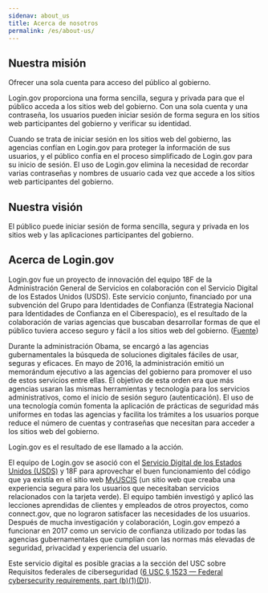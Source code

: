 ```yaml
---
sidenav: about_us
title: Acerca de nosotros
permalink: /es/about-us/
---
```

## Nuestra misión

Ofrecer una sola cuenta para acceso del público al gobierno.

Login.gov proporciona una forma sencilla, segura y privada para que el público acceda a los sitios web del gobierno. Con una sola cuenta y una contraseña, los usuarios pueden iniciar sesión de forma segura en los sitios web participantes del gobierno y verificar su identidad.

Cuando se trata de iniciar sesión en los sitios web del gobierno, las agencias confían en Login.gov para proteger la información de sus usuarios, y el público confía en el proceso simplificado de Login.gov para su inicio de sesión. El uso de Login.gov elimina la necesidad de recordar varias contraseñas y nombres de usuario cada vez que accede a los sitios web participantes del gobierno.

## Nuestra visión

El público puede iniciar sesión de forma sencilla, segura y privada en los sitios web y las aplicaciones participantes del gobierno.

## Acerca de Login.gov

Login.gov fue un proyecto de innovación del equipo 18F de la Administración General de Servicios en colaboración con el Servicio Digital de los Estados Unidos (USDS). Este servicio conjunto, financiado por una subvención del Grupo para Identidades de Confianza (Estrategia Nacional para Identidades de Confianza en el Ciberespacio), es el resultado de la colaboración de varias agencias que buscaban desarrollar formas de que el público tuviera acceso seguro y fácil a los sitios web del gobierno. ([Fuente](https://www.nextgov.com/digital-government/2017/01/logingov-moving-ahead/228515/))

Durante la administración Obama, se encargó a las agencias gubernamentales la búsqueda de soluciones digitales fáciles de usar, seguras y eficaces. En mayo de 2016, la administración emitió un memorándum ejecutivo a las agencias del gobierno para promover el uso de estos servicios entre ellas. El objetivo de esta orden era que más agencias usaran las mismas herramientas y tecnología para los servicios administrativos, como el inicio de sesión seguro (autenticación). El uso de una tecnología común fomenta la aplicación de prácticas de seguridad más uniformes en todas las agencias y facilita los trámites a los usuarios porque reduce el número de cuentas y contraseñas que necesitan para acceder a los sitios web del gobierno.

Login.gov es el resultado de ese llamado a la acción.

El equipo de Login.gov se asoció con el [Servicio Digital de los Estados Unidos (USDS)](https://www.usds.gov/) y 18F para aprovechar el buen funcionamiento del código que ya existía en el sitio web [MyUSCIS](https://my.uscis.gov/) (un sitio web que creaba una experiencia segura para los usuarios que necesitaban servicios relacionados con la tarjeta verde). El equipo también investigó y aplicó las lecciones aprendidas de clientes y empleados de otros proyectos, como connect.gov, que no lograron satisfacer las necesidades de los usuarios. Después de mucha investigación y colaboración, Login.gov empezó a funcionar en 2017 como un servicio de confianza utilizado por todas las agencias gubernamentales que cumplían con las normas más elevadas de seguridad, privacidad y experiencia del usuario.

Este servicio digital es posible gracias a la sección del USC sobre Requisitos federales de ciberseguridad ([6 USC § 1523 — Federal cybersecurity requirements, part (b)(1)(D)](https://uscode.house.gov/view.xhtml?req=6+USC+1523:+Federal+cybersecurity+requirements)).
